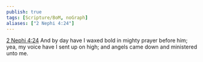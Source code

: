 ```yaml
---
publish: true
tags: [Scripture/BoM, noGraph]
aliases: ["2 Nephi 4:24"]
---
```

[2 Nephi 4:24](https://churchofjesuschrist.org/study/scriptures/bofm/2-ne/4?lang=eng&id=p24#p24) And by day have I waxed bold in mighty prayer before him; yea, my voice have I sent up on high; and angels came down and ministered unto me.
